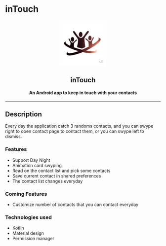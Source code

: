 # inTouch

<p align="center"><a href="https://github.com/azze-r/Android-Keep-In-Touch"><img src="https://github.com/azze-r/Android-Keep-In-Touch/blob/master/app/src/main/res/mipmap-xxxhdpi/touch.jpg" width="150"></a></p> 

<h2 align="center"><b>inTouch</b></h2>

<h4 align="center">An Android app to keep in touch with your contacts</h4>

<p align="center"></p>
</p>
<hr>

## Description

Every day the application catch 3 randoms contacts, and you can swype right to open contact page to contact them, or you can swype left to dismiss.

### Features

* Support Day Night
* Animation card swyping
* Read on the contact list and pick some contacts
* Save current contact in shared preferences
* The contact list changes everyday

### Coming Features

* Customize number of contacts that you can contact everyday

### Technologies used
* Kotlin
* Material design
* Permission manager

